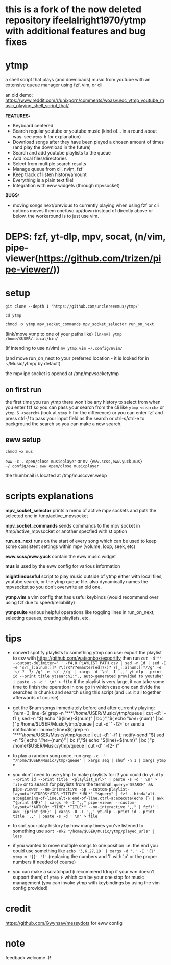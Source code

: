# this is a fork of the now deleted repository ifeelalright1970/ytmp with additional features and bug fixes

# ytmp
a shell script that plays (and downloads) music from youtube with an extensive queue manager using fzf, vim, or cli

an old demo: https://www.reddit.com/r/unixporn/comments/woasvu/oc_ytmp_youtube_music_playing_shell_script_that/

**FEATURES:**
  - Keyboard centered
  - Search regular youtube or youtube music (kind of... in a round about way. see `ytmp h` for explanation)
  - Download songs after they have been played a chosen amount of times (and play the download in the future)
  - Search and add youtube playlists to the queue
  - Add local files/directories
  - Select from multiple search results
  - Manage queue from cli, nvim, fzf
  - Keep track of listen history/amount
  - Everything is a plain text file!
  - Integration with eww widgets (through mpvsocket)

**BUGS:**
- moving songs next/previous to currently playing when using fzf or cli options
		moves them one/two up/down instead of directly above or below.
		the workaround is to just use vim.

# DEPS: fzf, yt-dlp, mpv, socat, (n/vim, pipe-viewer(https://github.com/trizen/pipe-viewer/))
# setup
`git clone --depth 1 'https://github.com/unclereeemus/ytmp/'`

`cd ytmp`

`chmod +x ytmp mpv_socket_commands mpv_socket_selector run_on_next`

(link/move ytmp to one of your paths like) `[ln/mv] ytmp /home/$USER/.local/bin/`

(if intending to use n/vim) `mv ytmp.vim ~/.config/nvim/`

(and move run_on_next to your preferred location - it is looked for in ~/Music/ytmp/ by default)

the mpv ipc socket is opened at /tmp/mpvsocketytmp

## on first run
the first time you run ytmp there won't be any history to select from when you enter fzf so you can pass your search from the cli like
`ytmp <search>` or `ytmp S <search>` (look at `ytmp h` for the difference) or you can enter fzf and press ctrl-/ to pass your input field
as the search or ctrl-s/ctrl-e to background the search so you can make a new search.

## eww setup
`chmod +x mus`

`eww -c . open/close musicplayer` or `mv {eww.scss,eww.yuck,mus} ~/.config/eww; eww open/close musicplayer`

the thumbnail is located at /tmp/muscover.webp

# scripts explanations
**mpv_socket_selector** prints a menu of active mpv sockets and puts the selected one in /tmp/active_mpvsocket

**mpv_socket_commands** sends commands to the mpv socket in /tmp/active_mpvsocket or another specfied with st option

**run_on_next** runs on the start of every song which can be used to keep some consistent settings within mpv (volume, loop, seek, etc)

**eww.scss/eww.yuck** contain the eww music widget

**mus** is used by the eww config for various information

**mightfinduseful** script to play music outside of ytmp either with local files, youtube search, or the ytmp queue file. also dynamically names the mpvsocket so you don't overwrite an old one.

**ytmp.vim** a vim config that has useful keybinds (would recommend over using fzf due to speed/reliability)

**ytmpsuite** various helpful operations like toggling lines in run_on_next, selecting queues, creating playlists, etc.

# tips
- convert spotify playlists to something ytmp can use: export the playlist to csv with https://github.com/watsonbox/exportify then run `cut -d'"' --output-delimiter=' ' -f4,8 PLAYLIST_PATH.csv | sed -n 1d | sed -E -e 's/[_[:alnum:]]* ?\(?R?r?emaster[ed]?\)? ?[_[:alnum:]]*//g' -e 's/ ?- ?/ /g' -e 's/  //g' | xargs -d '\n' -I ',,' yt-dlp --print id --print title ytsearch1:",, auto-generated provided to youtube" | paste -s -d ' \n' > file` if the playlist is very large, it can take some time to finish the operation in one go in which case one can divide the searches in chunks and search using this script (and `cat` it all together afterwards of course)

- get the $num songs immediately before and after currently playing: `num=3; line=$( grep -n '\*\*\*$' /home/$USER/Music/ytmp/queue | cut -d':' -f1 ); sed -n "$( echo "${line}-${num}" | bc )","$( echo "${line}+${num}" | bc )"p /home/$USER/Music/ytmp/queue | cut -d' ' -f2-` or send a notification: `num=1; line=$( grep -n '\*\*\*$' /home/$USER/Music/ytmp/queue | cut -d':' -f1 ); notify-send "$( sed -n "$( echo "${line}-${num}" | bc )","$( echo "${line}+${num}" | bc )"p /home/$USER/Music/ytmp/queue | cut -d' ' -f2- )"`

- to play a random song once, run `grep -c '' "/home/$USER/Music/ytmp/queue" | xargs seq | shuf -n 1 | xargs ytmp e`

- you don't need to use ytmp to make playlists for it! you could do `yt-dlp --print id --print title '<playlist_url>' | paste -s -d ' \n' > file` or to search for playlists from the terminal: `query='SEARCH' && pipe-viewer --no-interactive -sp --custom-playlist-layout='*VIDEOS*VIDS *TITLE* *URL*' "$query" | fzf --bind='alt-a:beginning-of-line,alt-e:end-of-line,ctrl-a:execute(echo {} | awk "{print $NF}" | xargs -0 -I ",," pipe-viewer --custom-layout="*AUTHOR* *TIME* *TITLE*" --no-interactive ",," | fzf)' | awk '{print $NF}' | xargs -0 -I ',,' yt-dlp --print id --print title ',,' | paste -s -d ' \n' > file`

- to sort your play history by how many times you've listened to something use `sort -nk2 "/home/$USER/Music/ytmp/played_urls" | less`

- if you wanted to move multiple songs to one position i.e. the end you could use something like `echo '3,6,27,18' | xargs -d ',' -I '{}' ytmp m '{}' 'l'` (replacing the numbers and 'l' with 'p' or the proper numbers if needed of course)

- you can make a scratchpad (i recommend tdrop if your wm doesn't support them) of `ytmp E` which can be your one stop for music management (you can invoke ytmp with keybindings by using the vim config provided)

# credit
https://github.com/Gwynsav/messydots for eww config

# note
feedback welcome :)!
